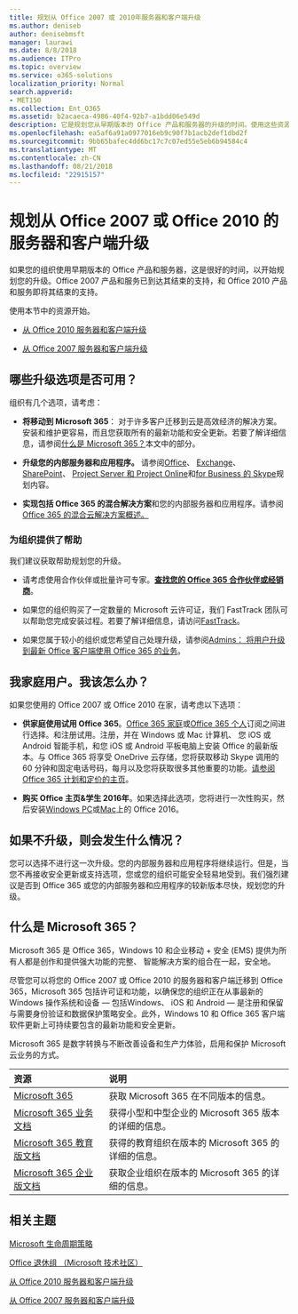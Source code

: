 ```yaml
---
title: 规划从 Office 2007 或 2010年服务器和客户端升级
ms.author: deniseb
author: denisebmsft
manager: laurawi
ms.date: 8/8/2018
ms.audience: ITPro
ms.topic: overview
ms.service: o365-solutions
localization_priority: Normal
search.appverid:
- MET150
ms.collection: Ent_O365
ms.assetid: b2acaeca-4986-40f4-92b7-a1bdd06e549d
description: 它是规划您从早期版本的 Office 产品和服务器的升级的时间。使用这些资源以开始使用您的计划。
ms.openlocfilehash: ea5af6a91a0977016eb9c90f7b1acb2def1dbd2f
ms.sourcegitcommit: 9bb65bafec4dd6bc17c7c07ed55e5eb6b94584c4
ms.translationtype: MT
ms.contentlocale: zh-CN
ms.lasthandoff: 08/21/2018
ms.locfileid: "22915157"
---
```

# <a name="plan-your-upgrade-from-office-2007-or-office-2010-servers-and-clients"></a>规划从 Office 2007 或 Office 2010 的服务器和客户端升级

如果您的组织使用早期版本的 Office 产品和服务器，这是很好的时间，以开始规划您的升级。Office 2007 产品和服务已到达其结束的支持，和 Office 2010 产品和服务即将其结束的支持。 

使用本节中的资源开始。

- [从 Office 2010 服务器和客户端升级](upgrade-from-office-2010-servers-and-products.md)

- [从 Office 2007 服务器和客户端升级](upgrade-from-office-2007-servers-and-products.md)

## <a name="what-upgrade-options-are-available"></a>哪些升级选项是否可用？      

组织有几个选项，请考虑：

- **将移动到 Microsoft 365**： 对于许多客户迁移到云是高效经济的解决方案。安装和维护更容易，而且您获取所有的最新功能和安全更新。若要了解详细信息，请参阅[什么是 Microsoft 365？](#what-is-microsoft-365)本文中的部分。
    
- **升级您的内部服务器和应用程序。** 请参阅[Office](https://docs.microsoft.com/DeployOffice/office-2010-end-support-roadmap)、 [Exchange](exchange-2010-end-of-support.md)、 [SharePoint](upgrade-from-sharepoint-2010.md)、 [Project Server 和 Project Online](https://docs.microsoft.com/project/planning-project-server-and-project-online-for-technical-decision-makers)和[for Business 的 Skype](https://docs.microsoft.com/skypeforbusiness/plan-your-deployment/upgrade)规划内容。 
    
- **实现包括 Office 365 的混合解决方案**和您的内部服务器和应用程序。请参阅[Office 365 的混合云解决方案概述。](https://support.office.com/article/59616fab-acdb-40e9-b414-cf0c965c80b7.aspx)
    
### <a name="help-is-available-for-your-organization"></a>为组织提供了帮助

我们建议获取帮助规划您的升级。

- 请考虑使用合作伙伴或批量许可专家。**[查找您的 Office 365 合作伙伴或经销商](https://support.office.com/article/b6c18a9b-2aed-4c84-9d75-af709160258c.aspx)**。 

- 如果您的组织购买了一定数量的 Microsoft 云许可证，我们 FastTrack 团队可以帮助您完成安装过程。若要了解详细信息，请访问[FastTrack](https://www.microsoft.com/fasttrack)。

- 如果您属于较小的组织或您希望自己处理升级，请参阅[Admins： 将用户升级到最新 Office 客户端使用 Office 365 的业务](https://support.office.com/article/f6b00895-b5fd-4af6-a656-b7788ea20cbb.aspx)。 
  
## <a name="im-a-home-user-what-do-i-do"></a>我家庭用户。我该怎么办？

如果您使用的 Office 2007 或 Office 2010 在家，请考虑以下选项：

- **供家庭使用试用 Office 365**。[Office 365 家庭](https://www.microsoft.com/p/office-365-home/cfq7ttc0k5dm)或[Office 365 个人](https://www.microsoft.com/p/office-365-personal/cfq7ttc0k5bf)订阅之间进行选择。和注册试用。注册，并在 Windows 或 Mac 计算机、 您 iOS 或 Android 智能手机，和您 iOS 或 Android 平板电脑上安装 Office 的最新版本。与 Office 365 将享受 OneDrive 云存储，您将获取移动 Skype 调用的 60 分钟和固定电话号码，每月以及您将获取很多其他重要的功能。[请参阅 Office 365 计划和定价的主页](https://products.office.com/explore-office-for-home)。
    
- **购买 Office 主页&amp;学生 2016年**。如果选择此选项，您将进行一次性购买，然后安装[Windows PC](https://www.microsoft.com/p/office-home-student-2016-for-pc/cfq7ttc0k5fc)或[Mac](https://products.office.com/buy/compare-microsoft-office-products-for-mac)上的 Office 2016。 


## <a name="what-happens-if-i-dont-upgrade"></a>如果不升级，则会发生什么情况？

您可以选择不进行这一次升级。您的内部服务器和应用程序将继续运行。但是，当您不再接收安全更新或支持选项，您或您的组织可能安全轻易地受到。我们强烈建议是否到 Office 365 或您的内部服务器和应用程序的较新版本尽快，规划您的升级。
   
## <a name="what-is-microsoft-365"></a>什么是 Microsoft 365？

Microsoft 365 是 Office 365，Windows 10 和企业移动 + 安全 (EMS) 提供为所有人都是创作和提供强大功能的完整、 智能解决方案的组合在一起，安全地。 
  
尽管您可以将您的 Office 2007 或 Office 2010 的服务器和客户端迁移到 Office 365，Microsoft 365 包括许可证和功能，以确保您的组织正在从事最新的 Windows 操作系统和设备 — 包括Windows、 iOS 和 Android — 是注册和保留与需要身份验证和数据保护策略安全。此外，Windows 10 和 Office 365 客户端软件更新上可持续要包含的最新功能和安全更新。
  
Microsoft 365 是数字转换与不断改善设备和生产力体验，启用和保护 Microsoft 云业务的方式。
  
|**资源**|**说明**|
|:-----|:-----|
|[Microsoft 365](https://www.microsoft.com/microsoft-365) <br/> |获取 Microsoft 365 在不同版本的信息。  <br/> |
|[Microsoft 365 业务文档](https://docs.microsoft.com/microsoft-365/business/) <br/> |获得小型和中型企业的 Microsoft 365 版本的详细的信息。  <br/> |
|[Microsoft 365 教育版文档](https://docs.microsoft.com/microsoft-365/education/) <br/> |获得的教育组织在版本的 Microsoft 365 的详细的信息。  <br/> |
|[Microsoft 365 企业版文档](https://docs.microsoft.com/microsoft-365/enterprise/) <br/> |获取企业组织在版本的 Microsoft 365 的详细的信息。  <br/> |

   
## <a name="related-topics"></a>相关主题
  
[Microsoft 生命周期策略](https://go.microsoft.com/fwlink/?linkid=865200)

[Office 退休组 （Microsoft 技术社区）](https://go.microsoft.com/fwlink/?linkid=842065)

[从 Office 2010 服务器和客户端升级](upgrade-from-office-2010-servers-and-products.md)

[从 Office 2007 服务器和客户端升级](upgrade-from-office-2007-servers-and-products.md)



